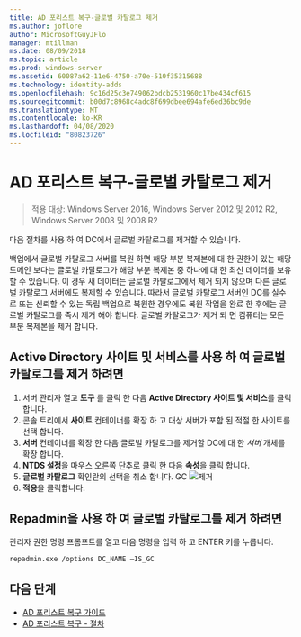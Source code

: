 ```yaml
---
title: AD 포리스트 복구-글로벌 카탈로그 제거
ms.author: joflore
author: MicrosoftGuyJFlo
manager: mtillman
ms.date: 08/09/2018
ms.topic: article
ms.prod: windows-server
ms.assetid: 60087a62-11e6-4750-a70e-510f35315688
ms.technology: identity-adds
ms.openlocfilehash: 9c16d25c3e749062bdcb2531960c17be434cf615
ms.sourcegitcommit: b00d7c8968c4adc8f699dbee694afe6ed36bc9de
ms.translationtype: MT
ms.contentlocale: ko-KR
ms.lasthandoff: 04/08/2020
ms.locfileid: "80823726"
---
```

# <a name="ad-forest-recovery---removing-the-global-catalog"></a>AD 포리스트 복구-글로벌 카탈로그 제거  

>적용 대상: Windows Server 2016, Windows Server 2012 및 2012 R2, Windows Server 2008 및 2008 R2

 다음 절차를 사용 하 여 DC에서 글로벌 카탈로그를 제거할 수 있습니다. 
  
 백업에서 글로벌 카탈로그 서버를 복원 하면 해당 부분 복제본에 대 한 권한이 있는 해당 도메인 보다는 글로벌 카탈로그가 해당 부분 복제본 중 하나에 대 한 최신 데이터를 보유할 수 있습니다. 이 경우 새 데이터는 글로벌 카탈로그에서 제거 되지 않으며 다른 글로벌 카탈로그 서버에도 복제할 수 있습니다. 따라서 글로벌 카탈로그 서버인 DC를 실수로 또는 신뢰할 수 있는 독립 백업으로 복원한 경우에도 복원 작업을 완료 한 후에는 글로벌 카탈로그를 즉시 제거 해야 합니다. 글로벌 카탈로그가 제거 되 면 컴퓨터는 모든 부분 복제본을 제거 합니다. 
  
## <a name="to-remove-the-global-catalog-using-active-directory-sites-and-services"></a>Active Directory 사이트 및 서비스를 사용 하 여 글로벌 카탈로그를 제거 하려면  
 
1. 서버 관리자 열고 **도구** 를 클릭 한 다음 **Active Directory 사이트 및 서비스**를 클릭 합니다. 
2. 콘솔 트리에서 **사이트** 컨테이너를 확장 하 고 대상 서버가 포함 된 적절 한 사이트를 선택 합니다. 
3. **서버** 컨테이너를 확장 한 다음 글로벌 카탈로그를 제거할 DC에 대 한 *서버* 개체를 확장 합니다. 
4. **NTDS 설정**을 마우스 오른쪽 단추로 클릭 한 다음 **속성**을 클릭 합니다. 
5. **글로벌 카탈로그** 확인란의 선택을 취소 합니다. 
   GC ![제거](media/AD-Forest-Recovery-Remove-GC/removegc1.png)
6. **적용**을 클릭합니다.
  
## <a name="to-remove-the-global-catalog-using-repadmin"></a>Repadmin을 사용 하 여 글로벌 카탈로그를 제거 하려면  
  
관리자 권한 명령 프롬프트를 열고 다음 명령을 입력 하 고 ENTER 키를 누릅니다.  

   ```
   repadmin.exe /options DC_NAME –IS_GC  
   ```  

## <a name="next-steps"></a>다음 단계

- [AD 포리스트 복구 가이드](AD-Forest-Recovery-Guide.md)
- [AD 포리스트 복구 - 절차](AD-Forest-Recovery-Procedures.md)
